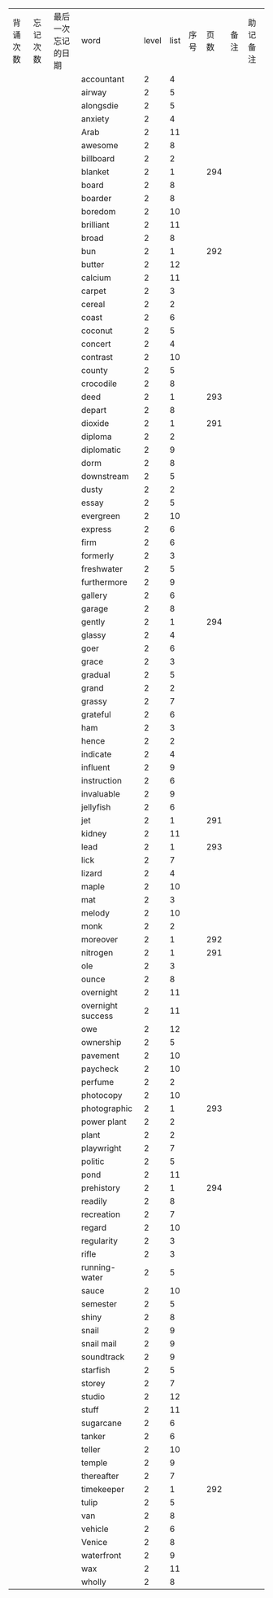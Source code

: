 |||||||||||
|:--|:--|:--|:--|:--|:--|:--|:--|:--|:--|
|背诵次数|忘记次数|最后一次忘记的日期|word|level|list|序号|页数|备注|助记备注|
||||accountant|2|4|||||
||||airway|2|5|||||
||||alongsdie|2|5|||||
||||anxiety|2|4|||||
||||Arab|2|11|||||
||||awesome|2|8|||||
||||billboard|2|2|||||
||||blanket|2|1||294|||
||||board|2|8|||||
||||boarder |2|8|||||
||||boredom|2|10|||||
||||brilliant|2|11|||||
||||broad|2|8|||||
||||bun|2|1||292|||
||||butter|2|12|||||
||||calcium|2|11|||||
||||carpet|2|3|||||
||||cereal|2|2|||||
||||coast|2|6|||||
||||coconut|2|5|||||
||||concert|2|4|||||
||||contrast|2|10|||||
||||county|2|5|||||
||||crocodile|2|8|||||
||||deed|2|1||293|||
||||depart|2|8|||||
||||dioxide|2|1||291|||
||||diploma|2|2|||||
||||diplomatic|2|9|||||
||||dorm|2|8|||||
||||downstream|2|5|||||
||||dusty|2|2|||||
||||essay|2|5|||||
||||evergreen|2|10|||||
||||express|2|6|||||
||||firm|2|6|||||
||||formerly|2|3|||||
||||freshwater|2|5|||||
||||furthermore|2|9|||||
||||gallery|2|6|||||
||||garage|2|8|||||
||||gently|2|1||294|||
||||glassy|2|4|||||
||||goer|2|6|||||
||||grace|2|3|||||
||||gradual|2|5|||||
||||grand|2|2|||||
||||grassy|2|7|||||
||||grateful|2|6|||||
||||ham|2|3|||||
||||hence|2|2|||||
||||indicate|2|4|||||
||||influent|2|9|||||
||||instruction|2|6|||||
||||invaluable|2|9|||||
||||jellyfish|2|6|||||
||||jet|2|1||291|||
||||kidney|2|11|||||
||||lead|2|1||293|||
||||lick|2|7|||||
||||lizard|2|4|||||
||||maple|2|10|||||
||||mat|2|3|||||
||||melody|2|10|||||
||||monk|2|2|||||
||||moreover|2|1||292|||
||||nitrogen|2|1||291|||
||||ole|2|3|||||
||||ounce|2|8|||||
||||overnight|2|11|||||
||||overnight success|2|11|||||
||||owe|2|12|||||
||||ownership|2|5|||||
||||pavement|2|10|||||
||||paycheck|2|10|||||
||||perfume|2|2|||||
||||photocopy|2|10|||||
||||photographic|2|1||293|||
||||power plant|2|2|||||
||||plant|2|2|||||
||||playwright|2|7|||||
||||politic|2|5|||||
||||pond|2|11|||||
||||prehistory|2|1||294|||
||||readily|2|8|||||
||||recreation|2|7|||||
||||regard|2|10|||||
||||regularity|2|3|||||
||||rifle|2|3|||||
||||running-water|2|5|||||
||||sauce|2|10|||||
||||semester|2|5|||||
||||shiny|2|8|||||
||||snail|2|9|||||
||||snail mail|2|9|||||
||||soundtrack|2|9|||||
||||starfish|2|5|||||
||||storey|2|7|||||
||||studio|2|12|||||
||||stuff|2|11|||||
||||sugarcane|2|6|||||
||||tanker|2|6|||||
||||teller|2|10|||||
||||temple|2|9|||||
||||thereafter|2|7|||||
||||timekeeper|2|1||292|||
||||tulip|2|5|||||
||||van|2|8|||||
||||vehicle|2|6|||||
||||Venice|2|8|||||
||||waterfront|2|9|||||
||||wax|2|11|||||
||||wholly|2|8|||||
